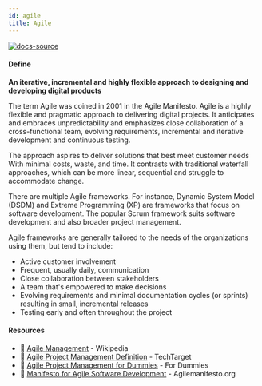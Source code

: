 ```yaml
---
id: agile
title: Agile
---
```


[![docs-source](https://img.shields.io/badge/SRC-UX%20Companion-blue)](https://play.google.com/store/apps/details?id=com.cyberduck.uxcompanion)

#### Define

**An iterative, incremental and highly flexible approach to designing and developing digital products**

The term Agile was coined in 2001 in the Agile Manifesto. Agile is a highly flexible and pragmatic approach to delivering digital projects. It anticipates and embraces unpredictability and emphasizes close collaboration of a cross-functional team, evolving requirements, incremental and iterative development and continuous testing.

The approach aspires to deliver solutions that best meet customer needs With minimal costs, waste, and time. It contrasts with traditional waterfall approaches, which can be more linear, sequential and struggle to accommodate change.

There are multiple Agile frameworks. For instance, Dynamic System Model (DSDM) and Extreme Programming (XP) are frameworks that focus on software development. The popular Scrum framework suits software development and also broader project management.

Agile frameworks are generally tailored to the needs of the organizations using them, but tend to include:

* Active customer involvement 
* Frequent, usually daily, communication
* Close collaboration between stakeholders
* A team that's empowered to make decisions
* Evolving requirements and minimal documentation cycles (or sprints) resulting in small, incremental releases
* Testing early and often throughout the project

#### Resources

* 📃 [Agile Management](https://en.wikipedia.org/wiki/Agile_management) - Wikipedia
* 📃 [Agile Project Management Definition](http://searchcio.techtarget.com/definition/Agile-project-management) - TechTarget
* 📃 [Agile Project Management for Dummies](http://www.dummies.com/careers/project-management/agile-project-management-for-dummies-cheat-sheet/) - For Dummies
* 📃 [Manifesto for Agile Software Development](http://agilemanifesto.org) - Agilemanifesto.org
